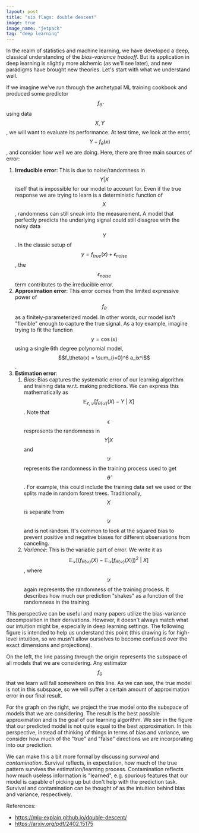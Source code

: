 ```yaml
---
layout: post
title: "six flags: double descent"
image: true
image_name: "jetpack"
tag: "deep learning"
---
```


In the realm of statistics and machine learning, we have developed a deep, classical understanding of the *bias-variance tradeoff*. But its application in deep learning is slightly more alchemic (as we'll see later), and new paradigms have brought new theories. Let's start with what we understand well.

If we imagine we've run through the archetypal ML training cookbook and produced some predictor $$f_{\hat{\theta}}$$ using data $$X, Y$$, we will want to evaluate its performance. At test time, we look at the error, $$Y - f_{\hat{\theta}}(x)$$, and consider how well we are doing. Here, there are three main sources of error:

1. **Irreducible error**: This is due to noise/randomness in $$Y\vert X$$ itself that is impossible for our model to account for. Even if the true response we are trying to learn is a deterministic function of $$X$$, randomness can still sneak into the measurement. A model that perfectly predicts the underlying signal could still disagree with the noisy data $$Y$$. In the classic setup of $$y = f_{true}(x) + \epsilon_{noise}$$, the $$\epsilon_{noise}$$ term contributes to the irreducible error.
2. **Approximation error**: This error comes from the limited expressive power of $$f_\theta$$ as a finitely-parameterized model. In other words, our model isn't "flexible" enough to capture the true signal. As a toy example, imagine trying to fit the function $$y = \cos{(x)}$$ using a single 6th degree polynomial model, $$f_\theta(x) = \sum_{i=0}^6 a_ix^i$$.
3. **Estimation error**:
    1. *Bias*: Bias captures the systematic error of our learning algorithm and training data w.r.t. making predictions. We can express this mathematically as $$\mathbb{E}_{\epsilon, \mathcal{D}}[f_{\hat{\theta}(\mathcal{D})}(X) - Y \ \vert\ X]$$. Note that $$\epsilon$$ respresents the randomness in $$Y\vert X$$ and $$\mathcal{D}$$ represents the randomness in the training process used to get $$\hat{\theta}$$. For example, this could include the training data set we used or the splits made in random forest trees. Traditionally, $$X$$ is separate from $$\mathcal{D}$$ and is not random. It's common to look at the squared bias to prevent positive and negative biases for different observations from canceling.
    2. *Variance*: This is the variable part of error. We write it as $$\mathbb{E}_{\mathcal{D}}[(f_{\hat{\theta}(\mathcal{D})}(X) - \mathbb{E}_{\mathcal{D}}[f_{\hat{\theta}(\mathcal{D})}(X) ])^2\ \vert \ X]$$, where $$\mathcal{D}$$ again represents the randomness of the training process. It describes how much our prediction "shakes" as a function of the randomness in the training.

This perspective can be useful and many papers utilize the bias-variance decomposition in their derivations. However, it doesn't always match what our intuition might be, especially in deep learning settings. The following figure is intended to help us understand this point (this drawing is for high-level intuition, so we musn't allow ourselves to become confused over the exact dimensions and projections).

On the left, the line passing through the origin represents the subspace of all models that we are considering. Any estimator $$f_\theta$$ that we learn will fall somewhere on this line. As we can see, the true model is not in this subspace, so we will suffer a certain amount of approximation error in our final result.

For the graph on the right, we project the true model onto the subspace of models that we are considering. The result is the best possible approximation and is the goal of our learning algorithm. We see in the figure that our predicted model is not quite equal to the best approximation. In this perspective, instead of thinking of things in terms of bias and variance, we consider how much of the "true" and "false" directions we are incorporating into our prediction.

We can make this a bit more formal by discussing *survival* and *contamination*. Survival reflects, in expectation, how much of the true pattern survives the estimation/learning process. Contamination reflects how much useless information is "learned", e.g. spurious features that our model is capable of picking up but don't help with the prediction task. Survival and contamination can be thought of as the intuition behind bias and variance, respectively.

References:
- https://mlu-explain.github.io/double-descent/
- https://arxiv.org/pdf/2402.15175
